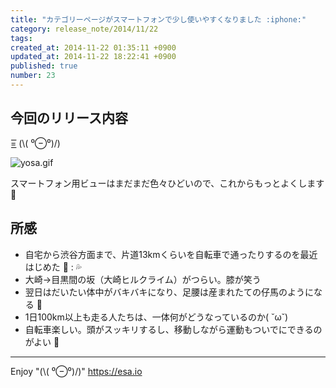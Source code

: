 ```yaml
---
title: "カテゴリーページがスマートフォンで少し使いやすくなりました :iphone:"
category: release_note/2014/11/22
tags: 
created_at: 2014-11-22 01:35:11 +0900
updated_at: 2014-11-22 18:22:41 +0900
published: true
number: 23
---
```


## 今回のリリース内容

=͟͟͞͞ (\\( ⁰⊖⁰)/)

![yosa.gif](https://img.esa.io/uploads/production/pictures/105/1072/image/2e4d0e4fa9997d4badc1435684c1d2d8.gif)


スマートフォン用ビューはまだまだ色々ひどいので、これからもっとよくします :iphone:

## 所感

-  自宅から渋谷方面まで、片道13kmくらいを自転車で通ったりするのを最近はじめた :bicyclist: : :sweat_drops:
- 大崎→目黒間の坂（大崎ヒルクライム）がつらい。膝が笑う
- 翌日はだいたい体中がバキバキになり、足腰は産まれたての仔馬のようになる :horse:
- 1日100km以上も走る人たちは、一体何がどうなっているのか( ˘ω˘) 
- 自転車楽しい。頭がスッキリするし、移動しながら運動もついでにできるのがよい :bicyclist: 

---
Enjoy "(\\( ⁰⊖⁰)/)"
https://esa.io
